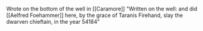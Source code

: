 Wrote on the bottom of the well in [[Caramore]]
"Written on the well: and did [[Aelfred Foehammer]] here, by the grace of Taranis Firehand, slay the dwarven chieftain, in the year 54184"